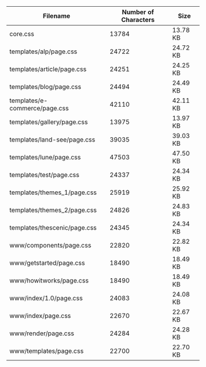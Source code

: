| Filename                      | Number of Characters | Size     |
| ----------------------------- | -------------------- | -------- |
| core.css                      | 13784                | 13.78 KB |
| templates/alp/page.css        | 24722                | 24.72 KB |
| templates/article/page.css    | 24251                | 24.25 KB |
| templates/blog/page.css       | 24494                | 24.49 KB |
| templates/e-commerce/page.css | 42110                | 42.11 KB |
| templates/gallery/page.css    | 13975                | 13.97 KB |
| templates/land-see/page.css   | 39035                | 39.03 KB |
| templates/lune/page.css       | 47503                | 47.50 KB |
| templates/test/page.css       | 24337                | 24.34 KB |
| templates/themes_1/page.css   | 25919                | 25.92 KB |
| templates/themes_2/page.css   | 24826                | 24.83 KB |
| templates/thescenic/page.css  | 24345                | 24.34 KB |
| www/components/page.css       | 22820                | 22.82 KB |
| www/getstarted/page.css       | 18490                | 18.49 KB |
| www/howitworks/page.css       | 18490                | 18.49 KB |
| www/index/1.0/page.css        | 24083                | 24.08 KB |
| www/index/page.css            | 22670                | 22.67 KB |
| www/render/page.css           | 24284                | 24.28 KB |
| www/templates/page.css        | 22700                | 22.70 KB |